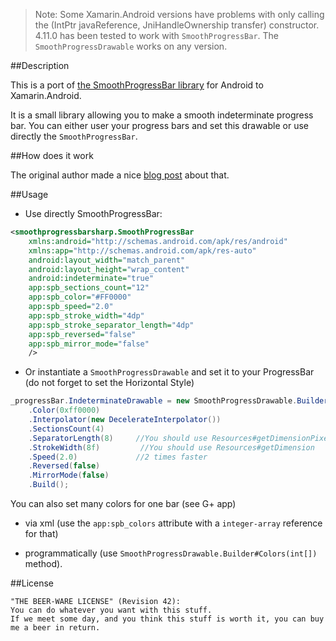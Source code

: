 > Note: Some Xamarin.Android versions have problems with only calling the (IntPtr javaReference, JniHandleOwnership transfer) constructor. 4.11.0 has been tested to work with `SmoothProgressBar`. The `SmoothProgressDrawable` works on any version.

##Description

This is a port of [the SmoothProgressBar library] for Android to Xamarin.Android.

It is a small library allowing you to make a smooth indeterminate progress bar. You can either user your progress bars and set this drawable or use directly the `SmoothProgressBar`.

##How does it work

The original author made a nice [blog post] about that.

##Usage

-	Use directly SmoothProgressBar:

```xml
<smoothprogressbarsharp.SmoothProgressBar
	xmlns:android="http://schemas.android.com/apk/res/android"
  	xmlns:app="http://schemas.android.com/apk/res-auto"
    android:layout_width="match_parent"
    android:layout_height="wrap_content"
    android:indeterminate="true"
    app:spb_sections_count="12"
    app:spb_color="#FF0000"
    app:spb_speed="2.0"
    app:spb_stroke_width="4dp"
    app:spb_stroke_separator_length="4dp"
    app:spb_reversed="false"
    app:spb_mirror_mode="false"
    />
```

-   Or instantiate a `SmoothProgressDrawable` and set it to your ProgressBar (do not forget to set the Horizontal Style)

```java
_progressBar.IndeterminateDrawable = new SmoothProgressDrawable.Builder(context)
    .Color(0xff0000)
    .Interpolator(new DecelerateInterpolator())
    .SectionsCount(4)
    .SeparatorLength(8)     //You should use Resources#getDimensionPixelSize
    .StrokeWidth(8f)         //You should use Resources#getDimension
    .Speed(2.0)             //2 times faster
    .Reversed(false)
    .MirrorMode(false)
    .Build();
```

You can also set many colors for one bar (see G+ app)

-   via xml (use the `app:spb_colors` attribute with a `integer-array` reference for that)

-   programmatically (use `SmoothProgressDrawable.Builder#Colors(int[])` method).


##License

```
"THE BEER-WARE LICENSE" (Revision 42):
You can do whatever you want with this stuff.
If we meet some day, and you think this stuff is worth it, you can buy me a beer in return.
```

[blog post]: http://antoine-merle.com/blog/2013/11/12/make-your-progressbar-more-smooth/
[the SmoothProgressBar library]: https://github.com/castorflex/SmoothProgressBar/

